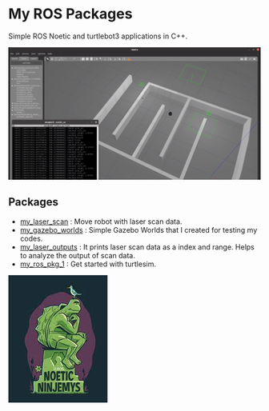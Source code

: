 # My ROS Packages

Simple ROS Noetic and turtlebot3 applications in C++.

![example](imgs/img.png)

## Packages
- [my_laser_scan](https://github.com/AhmetEkiz/my_ros_pkgs/tree/main/my_laser_scan) : Move robot with laser scan data.
- [my_gazebo_worlds](https://github.com/AhmetEkiz/my_ros_pkgs/tree/main/my_gazebo_worlds) : Simple Gazebo Worlds that I created for testing my codes.
- [my_laser_outputs](https://github.com/AhmetEkiz/my_ros_pkgs/tree/main/my_laser_outputs) : It prints laser scan data as a index and range. Helps to analyze the output of scan data. 
- [my_ros_pkg_1](https://github.com/AhmetEkiz/my_ros_pkgs/tree/main/my_ros_pkg_1) : Get started with turtlesim.

![ros_neotic](imgs/ros_neotic.jpeg)